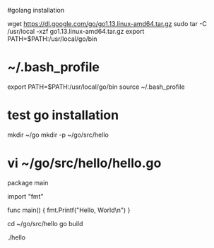 
#golang installation

wget https://dl.google.com/go/go1.13.linux-amd64.tar.gz
sudo tar -C /usr/local -xzf go1.13.linux-amd64.tar.gz
export PATH=$PATH:/usr/local/go/bin

# ~/.bash_profile
export PATH=$PATH:/usr/local/go/bin
source ~/.bash_profile

# test go installation

mkdir ~/go
mkdir -p ~/go/src/hello

# vi ~/go/src/hello/hello.go

package main

import "fmt"

func main() {
    fmt.Printf("Hello, World\n")
}


cd ~/go/src/hello
go build

./hello
